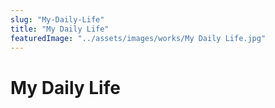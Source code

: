 ```yaml
---
slug: "My-Daily-Life"
title: "My Daily Life"
featuredImage: "../assets/images/works/My Daily Life.jpg"
---
```


# My Daily Life
